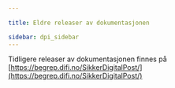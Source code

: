 ```yaml
---
  
title: Eldre releaser av dokumentasjonen  

sidebar: dpi_sidebar
---
```


Tidligere releaser av dokumentasjonen finnes på [https://begrep.difi.no/SikkerDigitalPost/](https://begrep.difi.no/SikkerDigitalPost/)
